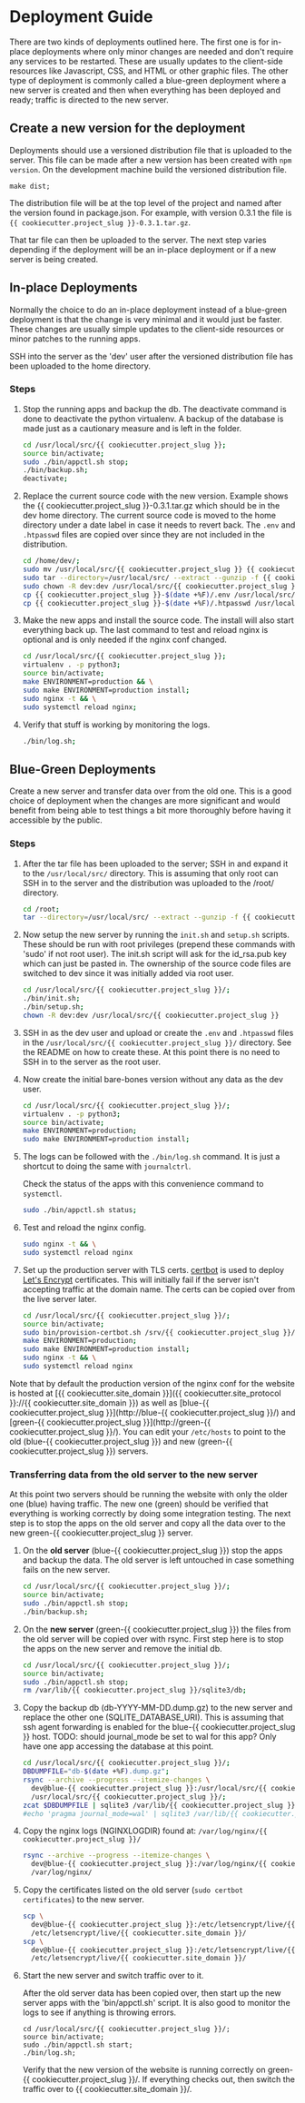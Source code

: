 # Deployment Guide

There are two kinds of deployments outlined here.  The first one is for in-place
deployments where only minor changes are needed and don't require any services
to be restarted.  These are usually updates to the client-side resources like
Javascript, CSS, and HTML or other graphic files. The other type of deployment
is commonly called a blue-green deployment where a new server is created and
then when everything has been deployed and ready; traffic is directed to the new
server.

## Create a new version for the deployment

Deployments should use a versioned distribution file that is uploaded to the
server.  This file can be made after a new version has been created with `npm
version`.  On the development machine build the versioned distribution file.

```
make dist;
```

The distribution file will be at the top level of the project and named after
the version found in package.json.  For example, with version 0.3.1 the file is
`{{ cookiecutter.project_slug }}-0.3.1.tar.gz`.

That tar file can then be uploaded to the server.  The next step varies
depending if the deployment will be an in-place deployment or if a new server
is being created.


## In-place Deployments

Normally the choice to do an in-place deployment instead of a blue-green
deployment is that the change is very minimal and it would just be faster.
These changes are usually simple updates to the client-side resources or minor
patches to the running apps.

SSH into the server as the 'dev' user after the versioned distribution file has
been uploaded to the home directory.

### Steps

1)  Stop the running apps and backup the db.  The deactivate command is done to
    deactivate the python virtualenv.  A backup of the database is made just as
    a cautionary measure and is left in the folder.

    ```bash
    cd /usr/local/src/{{ cookiecutter.project_slug }};
    source bin/activate;
    sudo ./bin/appctl.sh stop;
    ./bin/backup.sh;
    deactivate;
    ```

2)  Replace the current source code with the new version.  Example shows the
    {{ cookiecutter.project_slug }}-0.3.1.tar.gz which should be in the dev home directory.
    The current source code is moved to the home directory under a date label in
    case it needs to revert back. The `.env` and `.htpasswd` files are copied
    over since they are not included in the distribution.

    ```bash
    cd /home/dev/;
    sudo mv /usr/local/src/{{ cookiecutter.project_slug }} {{ cookiecutter.project_slug }}-$(date +%F);
    sudo tar --directory=/usr/local/src/ --extract --gunzip -f {{ cookiecutter.project_slug }}-0.3.1.tar.gz
    sudo chown -R dev:dev /usr/local/src/{{ cookiecutter.project_slug }}
    cp {{ cookiecutter.project_slug }}-$(date +%F)/.env /usr/local/src/{{ cookiecutter.project_slug }}/;
    cp {{ cookiecutter.project_slug }}-$(date +%F)/.htpasswd /usr/local/src/{{ cookiecutter.project_slug }}/;
    ```

3)  Make the new apps and install the source code.  The install will also start
    everything back up.  The last command to test and reload nginx is optional
    and is only needed if the nginx conf changed.

    ```bash
    cd /usr/local/src/{{ cookiecutter.project_slug }};
    virtualenv . -p python3;
    source bin/activate;
    make ENVIRONMENT=production && \
    sudo make ENVIRONMENT=production install;
    sudo nginx -t && \
    sudo systemctl reload nginx;
    ```

4)  Verify that stuff is working by monitoring the logs.

    ```bash
    ./bin/log.sh;
    ```


## Blue-Green Deployments

Create a new server and transfer data over from the old one.  This is a good
choice of deployment when the changes are more significant and would benefit
from being able to test things a bit more thoroughly before having it accessible
by the public.

### Steps

1)  After the tar file has been uploaded to the server; SSH in and expand it to
    the `/usr/local/src/` directory.  This is assuming that only root can SSH in
    to the server and the distribution was uploaded to the /root/ directory.

    ```bash
    cd /root;
    tar --directory=/usr/local/src/ --extract --gunzip -f {{ cookiecutter.project_slug }}-0.3.1.tar.gz
    ```

2)  Now setup the new server by running the `init.sh` and `setup.sh` scripts.
    These should be run with root privileges (prepend these commands with 'sudo'
    if not root user).  The init.sh script will ask for the id_rsa.pub key which
    can just be pasted in. The ownership of the source code files are switched
    to dev since it was initially added via root user.

    ```bash
    cd /usr/local/src/{{ cookiecutter.project_slug }}/;
    ./bin/init.sh;
    ./bin/setup.sh;
    chown -R dev:dev /usr/local/src/{{ cookiecutter.project_slug }}
    ```

3)  SSH in as the dev user and upload or create the `.env` and `.htpasswd` files
    in the `/usr/local/src/{{ cookiecutter.project_slug }}/` directory.  See the README on how to
    create these.  At this point there is no need to SSH in to the server as the
    root user.

4)  Now create the initial bare-bones version without any data as the dev user.

    ```bash
    cd /usr/local/src/{{ cookiecutter.project_slug }}/;
    virtualenv . -p python3;
    source bin/activate;
    make ENVIRONMENT=production;
    sudo make ENVIRONMENT=production install;
    ```

5)  The logs can be followed with the `./bin/log.sh` command.  It is just
    a shortcut to doing the same with `journalctrl`.

    Check the status of the apps with this convenience command to `systemctl`.

    ```bash
    sudo ./bin/appctl.sh status;
    ```

6)  Test and reload the nginx config.

    ```bash
    sudo nginx -t && \
    sudo systemctl reload nginx
    ```

7)  Set up the production server with TLS certs.  [certbot](https://certbot.eff.org/)
    is used to deploy [Let's Encrypt](https://letsencrypt.org/) certificates.
    This will initially fail if the server isn't accepting traffic at the domain
    name.  The certs can be copied over from the live server later.

    ```bash
    cd /usr/local/src/{{ cookiecutter.project_slug }}/;
    source bin/activate;
    sudo bin/provision-certbot.sh /srv/{{ cookiecutter.project_slug }}/
    make ENVIRONMENT=production;
    sudo make ENVIRONMENT=production install;
    sudo nginx -t && \
    sudo systemctl reload nginx
    ```

Note that by default the production version of the nginx conf for the website is
hosted at [{{ cookiecutter.site_domain }}]({{ cookiecutter.site_protocol }}://{{ cookiecutter.site_domain }}) as well as
[blue-{{ cookiecutter.project_slug }}](http://blue-{{ cookiecutter.project_slug }}/) and
[green-{{ cookiecutter.project_slug }}](http://green-{{ cookiecutter.project_slug }}/).  You can edit
your `/etc/hosts` to point to the old (blue-{{ cookiecutter.project_slug }}) and new
(green-{{ cookiecutter.project_slug }}) servers.

### Transferring data from the old server to the new server

At this point two servers should be running the website with only the older
one (blue) having traffic.  The new one (green) should be verified that everything is working
correctly by doing some integration testing.  The next step is to stop the apps
on the old server and copy all the data over to the new green-{{ cookiecutter.project_slug }} server.

1)  On the **old server** (blue-{{ cookiecutter.project_slug }}) stop the apps and backup the data.  The old
    server is left untouched in case something fails on the new server.

    ```bash
    cd /usr/local/src/{{ cookiecutter.project_slug }}/;
    source bin/activate;
    sudo ./bin/appctl.sh stop;
    ./bin/backup.sh;
    ```

2)  On the **new server** (green-{{ cookiecutter.project_slug }}) the files from the old server will be copied over with
    rsync.  First step here is to stop the apps on the new server and remove the
    initial db.

    ```bash
    cd /usr/local/src/{{ cookiecutter.project_slug }}/;
    source bin/activate;
    sudo ./bin/appctl.sh stop;
    rm /var/lib/{{ cookiecutter.project_slug }}/sqlite3/db;
    ```

3)  Copy the backup db (db-YYYY-MM-DD.dump.gz) to the new server and replace the
    other one (SQLITE_DATABASE_URI).  This is assuming that ssh agent forwarding
    is enabled for the blue-{{ cookiecutter.project_slug }} host.
    TODO: should journal_mode be set to wal for this app?  Only have one app
    accessing the database at this point.

    ```bash
    cd /usr/local/src/{{ cookiecutter.project_slug }}/;
    DBDUMPFILE="db-$(date +%F).dump.gz";
    rsync --archive --progress --itemize-changes \
      dev@blue-{{ cookiecutter.project_slug }}:/usr/local/src/{{ cookiecutter.project_slug }}/$DBDUMPFILE \
      /usr/local/src/{{ cookiecutter.project_slug }}/;
    zcat $DBDUMPFILE | sqlite3 /var/lib/{{ cookiecutter.project_slug }}/sqlite3/db
    #echo 'pragma journal_mode=wal' | sqlite3 /var/lib/{{ cookiecutter.project_slug }}/sqlite3/db
    ```

4)  Copy the nginx logs (NGINXLOGDIR) found at: `/var/log/nginx/{{ cookiecutter.project_slug }}/`

    ```bash
    rsync --archive --progress --itemize-changes \
      dev@blue-{{ cookiecutter.project_slug }}:/var/log/nginx/{{ cookiecutter.project_slug }} \
      /var/log/nginx/
    ```

5)  Copy the certificates listed on the old server (`sudo certbot certificates`) to the new server.

    ```bash
    scp \
      dev@blue-{{ cookiecutter.project_slug }}:/etc/letsencrypt/live/{{ cookiecutter.site_domain }}/fullchain.pem \
      /etc/letsencrypt/live/{{ cookiecutter.site_domain }}/
    scp \
      dev@blue-{{ cookiecutter.project_slug }}:/etc/letsencrypt/live/{{ cookiecutter.site_domain }}/privkey.pem \
      /etc/letsencrypt/live/{{ cookiecutter.site_domain }}/
    ```

6)  Start the new server and switch traffic over to it.

    After the old server data has been copied over, then start up the new server
    apps with the 'bin/appctl.sh' script.  It is also good to monitor the logs to see
    if anything is throwing errors.

    ```
    cd /usr/local/src/{{ cookiecutter.project_slug }}/;
    source bin/activate;
    sudo ./bin/appctl.sh start;
    ./bin/log.sh;
    ```

    Verify that the new version of the website is running correctly on
    green-{{ cookiecutter.project_slug }}/. If everything checks out, then switch the traffic over to
    {{ cookiecutter.site_domain }}/. 


